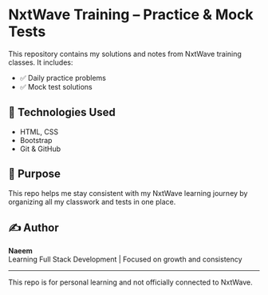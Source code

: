 # NxtWave Training – Practice & Mock Tests

This repository contains my solutions and notes from NxtWave training classes. It includes:

- ✅ Daily practice problems  
- ✅ Mock test solutions  

## 🚀 Technologies Used

- HTML, CSS
- Bootstrap  
- Git & GitHub  

## 🎯 Purpose

This repo helps me stay consistent with my NxtWave learning journey by organizing all my classwork and tests in one place.

## ✍️ Author

**Naeem**  
Learning Full Stack Development | Focused on growth and consistency

---

This repo is for personal learning and not officially connected to NxtWave.
